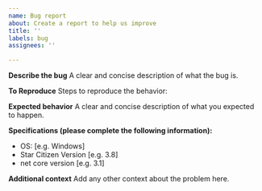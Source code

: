 ```yaml
---
name: Bug report
about: Create a report to help us improve
title: ''
labels: bug
assignees: ''

---
```


**Describe the bug**
A clear and concise description of what the bug is.

**To Reproduce**
Steps to reproduce the behavior:

**Expected behavior**
A clear and concise description of what you expected to happen.

**Specifications (please complete the following information):**
 - OS: [e.g. Windows]
 - Star Citizen Version [e.g. 3.8]
 - net core version [e.g. 3.1]

**Additional context**
Add any other context about the problem here.
